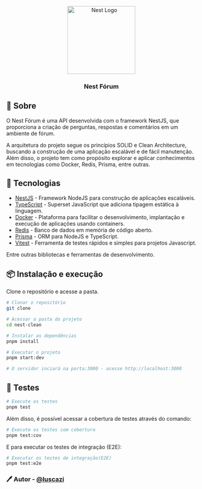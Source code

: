 <div align="center">
  <p align="center">
    <a href="http://nestjs.com/" target="blank"><img src="https://nestjs.com/img/logo_text.svg" width="180" alt="Nest Logo" /></a>
  </p>
  <h3 style={{ margin: 0, marginTop: 16 }}>
    Nest Fórum
  </h3>
</div>

## 📖 Sobre

O Nest Fórum é uma API desenvolvida com o framework NestJS, que proporciona a criação de perguntas, respostas e comentários em um ambiente de fórum.

A arquitetura do projeto segue os princípios SOLID e Clean Architecture, buscando a construção de uma aplicação escalável e de fácil manutenção. Além disso, o projeto tem como propósito explorar e aplicar conhecimentos em tecnologias como Docker, Redis, Prisma, entre outras.

## 🚀 Tecnologias

- [NestJS](https://nestjs.com/) - Framework NodeJS para construção de aplicações escaláveis.
- [TypeScript](https://www.typescriptlang.org/) - Superset JavaScript que adiciona tipagem estática à linguagem.
- [Docker](https://www.docker.com/) - Plataforma para facilitar o desenvolvimento, implantação e execução de aplicações usando containers.
- [Redis](https://redis.io/) - Banco de dados em memória de código aberto.
- [Prisma](https://www.prisma.io/) - ORM para NodeJS e TypeScript.
- [Vitest](https://vitest.dev/) - Ferramenta de testes rápidos e simples para projetos Javascript.

Entre outras bibliotecas e ferramentas de desenvolvimento.

## 📦 Instalação e execução

Clone o repositório e acesse a pasta.

```bash
# Clonar o repositório
git clone

# Acessar a pasta do projeto
cd nest-clean

# Instalar as dependências
pnpm install

# Executar o projeto
pnpm start:dev

# O servidor inciará na porta:3000 - acesse http://localhost:3000
```

## 🧪 Testes

```bash
# Execute os testes
pnpm test
```

Além disso, é possível acessar a cobertura de testes através do comando:

```bash
# Execute os testes com cobertura
pnpm test:cov
```

E para executar os testes de integração (E2E):

```bash
# Executar os testes de integração(E2E)
pnpm test:e2e
```

### 🖊️ Autor - [@luscazi](https://www.github.com/luscazi)